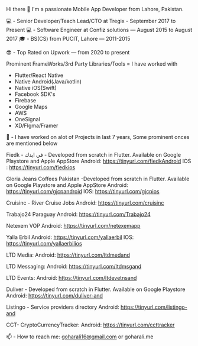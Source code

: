 Hi there 👋
I'm a passionate Mobile App Developer from Lahore, Pakistan.

💻 - Senior Developer/Teach Lead/CTO at Tregix - September 2017 to Present
💻 - Software Engineer at Confiz solutions — August 2015 to August 2017
🎓 - BS(CS) from PUCIT, Lahore — 2011-2015

😎 - Top Rated on Upwork — from 2020 to present

Prominent FrameWorks/3rd Party Libraries/Tools = I have worked with
- Flutter/React Native
- Native Android(Java/kotlin)
- Native iOS(Swift)
- Facebook SDK's
- Firebase
- Google Maps
- AWS 
- OneSignal
- XD/FIgma/Framer

👷‍ - I have worked on alot of Projects in last 7 years, Some prominent onces are mentioned below

Fiedk - في ايدك - Developed from scratch in Flutter. Available on Google Playstore and Apple AppStore
Android: https://tinyurl.com/fiedkAndroid
IOS : https://tinyurl.com/fiedkios

Gloria Jeans Coffees Pakistan -Developed from scratch in Flutter. Available on Google Playstore and Apple AppStore
Android: https://tinyurl.com/gjcpandroid
IOS: https://tinyurl.com/gjcpios

Cruisinc - River Cruise Jobs
Android: https://tinyurl.com/cruisinc

Trabajo24 Paraguay
Android: https://tinyurl.com/Trabajo24

Netexem VOP
Android: https://tinyurl.com/netexemapp

Yalla Erbil
Android: https://tinyurl.com/yallaerbil
IOS: https://tinyurl.com/yallaerbilios

LTD Media: 
Android: https://tinyurl.com/ltdmedand

LTD Messaging: 
Android: https://tinyurl.com/ltdmsgand

LTD Events: 
Android: https://tinyurl.com/ltdevetnsand

Duliver - Developed from scratch in Flutter. Available on Google Playstore
Android: https://tinyurl.com/duliver-and

Listingo - Service providers directory 
Android: https://tinyurl.com/listingo-and

CCT- CryptoCurrencyTracker: 
Android: https://tinyurl.com/ccttracker


📫 - How to reach me: goharali16@gmail.com or goharali.me
